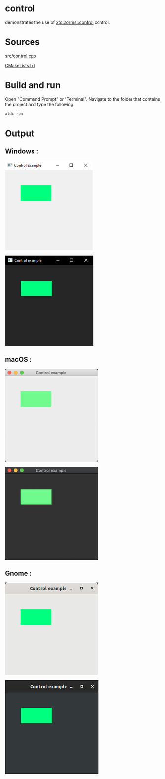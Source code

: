 # control

demonstrates the use of [xtd::forms::control](../../../../src/xtd_forms/include/xtd/forms/control.hpp) control.

# Sources

[src/control.cpp](src/control.cpp)

[CMakeLists.txt](CMakeLists.txt)

# Build and run

Open "Command Prompt" or "Terminal". Navigate to the folder that contains the project and type the following:

```shell
xtdc run
```

# Output

## Windows :

![Screenshot](../../../../docs/pictures/examples/control_w.png)

![Screenshot](../../../../docs/pictures/examples/control_wd.png)

## macOS :

![Screenshot](../../../../docs/pictures/examples/control_m.png)

![Screenshot](../../../../docs/pictures/examples/control_md.png)

## Gnome :

![Screenshot](../../../../docs/pictures/examples/control_g.png)

![Screenshot](../../../../docs/pictures/examples/control_gd.png)
